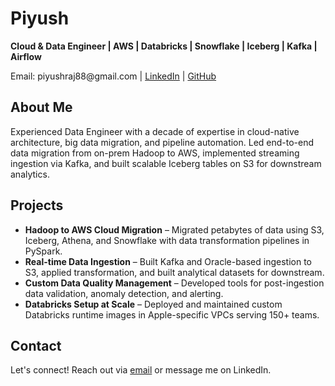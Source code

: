  <h1>Piyush</h1>
  <p><strong>Cloud & Data Engineer | AWS | Databricks | Snowflake | Iceberg | Kafka | Airflow</strong></p>
  <p>Email: piyushraj88@gmail.com | <a href="www.linkedin.com/in/piyush-raj88" target="_blank">LinkedIn</a> | <a href="https://github.com/piyush-cloud" target="_blank">GitHub</a></p>

  <div class="section">
    <h2>About Me</h2>
    <p>Experienced Data Engineer with a decade of expertise in cloud-native architecture, big data migration, and pipeline automation. Led end-to-end data migration from on-prem Hadoop to AWS, implemented streaming ingestion via Kafka, and built scalable Iceberg tables on S3 for downstream analytics.</p>
  </div>

  <div class="section">
    <h2>Projects</h2>
    <ul>
      <li><strong>Hadoop to AWS Cloud Migration</strong> – Migrated petabytes of data using S3, Iceberg, Athena, and Snowflake with data transformation pipelines in PySpark.</li>
      <li><strong>Real-time Data Ingestion</strong> – Built Kafka and Oracle-based ingestion to S3, applied transformation, and built analytical datasets for downstream.</li>
      <li><strong>Custom Data Quality Management</strong> – Developed tools for post-ingestion data validation, anomaly detection, and alerting.</li>
      <li><strong>Databricks Setup at Scale</strong> – Deployed and maintained custom Databricks runtime images in Apple-specific VPCs serving 150+ teams.</li>
    </ul>
  </div>

  <div class="section">
    <h2>Contact</h2>
    <p>Let's connect! Reach out via <a href="mailto:piyushraj88@gmail.com">email</a> or message me on LinkedIn.</p>
  </di
